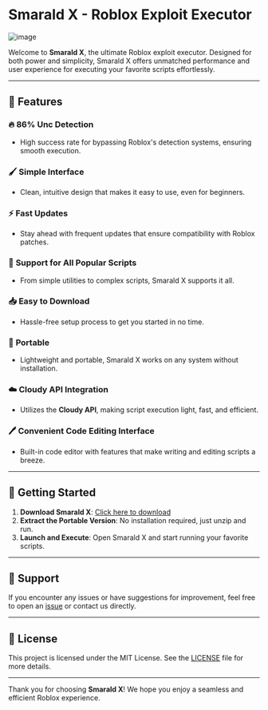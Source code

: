 # Smarald X - Roblox Exploit Executor

![image](https://github.com/user-attachments/assets/9bc7e3cf-ecee-4059-b296-c9595e784d13)

Welcome to **Smarald X**, the ultimate Roblox exploit executor. Designed for both power and simplicity, Smarald X offers unmatched performance and user experience for executing your favorite scripts effortlessly.

---

## 🌟 Features

### 🔥 **86% Unc Detection**
- High success rate for bypassing Roblox's detection systems, ensuring smooth execution.

### 🖌️ **Simple Interface**
- Clean, intuitive design that makes it easy to use, even for beginners.

### ⚡ **Fast Updates**
- Stay ahead with frequent updates that ensure compatibility with Roblox patches.

### 📜 **Support for All Popular Scripts**
- From simple utilities to complex scripts, Smarald X supports it all.

### 📥 **Easy to Download**
- Hassle-free setup process to get you started in no time.

### 💼 **Portable**
- Lightweight and portable, Smarald X works on any system without installation.

### ☁️ **Cloudy API Integration**
- Utilizes the **Cloudy API**, making script execution light, fast, and efficient.

### 🖊️ **Convenient Code Editing Interface**
- Built-in code editor with features that make writing and editing scripts a breeze.

---

## 🚀 Getting Started

1. **Download Smarald X**: [Click here to download]([#](https://github.com/FoarteBine/SmaraldX/releases))  
2. **Extract the Portable Version**: No installation required, just unzip and run.
3. **Launch and Execute**: Open Smarald X and start running your favorite scripts.

---

## 💬 Support

If you encounter any issues or have suggestions for improvement, feel free to open an [issue](https://github.com/your-repo/issues) or contact us directly.

---

## 📜 License

This project is licensed under the MIT License. See the [LICENSE](LICENSE) file for more details.

---

Thank you for choosing **Smarald X**! We hope you enjoy a seamless and efficient Roblox experience.
